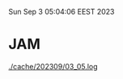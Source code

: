 Sun Sep  3 05:04:06 EEST 2023
# JAM
<a href='./cache/202309/03_05.log'>./cache/202309/03_05.log</a>
